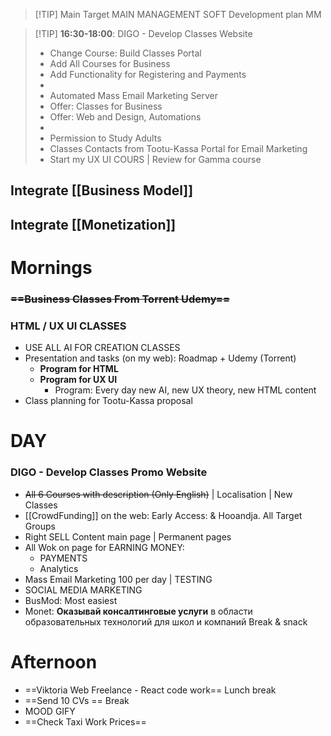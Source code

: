 > [!TIP] Main Target
> MAIN MANAGEMENT SOFT
> Development plan MM


>[!TIP] **16:30-18:00**: DIGO - Develop Classes Website
>	- Change Course: Build Classes Portal
>	- Add All Courses for Business 
>	- Add Functionality for Registering and Payments
>	-
>	- Automated Mass Email Marketing Server
>	- Offer: Classes for Business
>	- Offer: Web and Design, Automations
>	- 
>	- Permission to Study Adults
>	- Classes Contacts from Tootu-Kassa Portal for Email Marketing
>	- Start my UX UI COURS | Review for Gamma course

## Integrate [[Business Model]]
## Integrate [[Monetization]] 


# Mornings

### ~~==Business Classes From Torrent Udemy==~~
### HTML / UX UI CLASSES
- USE ALL AI FOR CREATION CLASSES
- Presentation and tasks (on my web): Roadmap + Udemy (Torrent)
	- **Program for HTML** 
	- **Program for UX UI** 
		- Program: Every day new AI, new UX theory, new HTML content
- Class planning for Tootu-Kassa proposal

# DAY
### DIGO - Develop Classes Promo Website 
- ~~All 6 Courses with description (Only English)~~ | Localisation | New Classes
- [[CrowdFunding]] on the web: Early Access: & Hooandja. All Target Groups
- Right SELL Content main page | Permanent pages
- All Wok on page for EARNING MONEY: 
	- PAYMENTS
	- Analytics
- Mass Email Marketing 100 per day | TESTING
- SOCIAL MEDIA MARKETING
- BusMod: Most easiest
- Monet: **Оказывай консалтинговые услуги** в области образовательных технологий для школ и компаний
	Break & snack

# Afternoon

- ==Viktoria Web Freelance - React code work==
	Lunch break
- ==Send 10 CVs ==
	Break
- MOOD GIFY
- ==Check Taxi Work Prices==